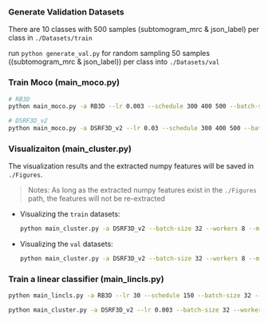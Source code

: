 ### Generate Validation Datasets

There are 10 classes with 500 samples (subtomogram_mrc & json_label) per class in `./Datasets/train`

run `python generate_val.py` for random sampling 50 samples ((subtomogram_mrc & json_label)) per class into `./Datasets/val`

### Train Moco (main_moco.py)

```sh
# RB3D
python main_moco.py -a RB3D --lr 0.003 --schedule 300 400 500 --batch-size 32 --moco-k 128 --moco-dim 128 --workers 4 --epochs 600 --dist-url "tcp://localhost:10001" --multiprocessing-distributed --world-size 1 --rank 0 --gpu 2 --aug-plus ./Datasets/ 2>&1 | tee ./logs/arch-RB3D_epochs600_bs32_lr0.003_moco-k128_moco-dim128.log

# DSRF3D_v2
python main_moco.py -a DSRF3D_v2 --lr 0.03 --schedule 300 400 500 --batch-size 32 --moco-k 128 --moco-dim 128 --workers 4 --epochs 600 --dist-url "tcp://localhost:10001" --multiprocessing-distributed --world-size 1 --rank 0 --gpu 0 --aug-plus ./Datasets/ 2>&1 | tee ./logs/arch-DSRF3D_v2_epochs600_bs32_lr0.03_moco-k128_moco-dim128.log
```

### Visualizaiton (main_cluster.py)

The visualization results and the extracted numpy features will be saved in `./Figures`.

> Notes: As long as the extracted numpy features exist in the `./Figures` path, the features will not be re-extracted

- Visualizing the `train` datasets:

    ```sh
    python main_cluster.py -a DSRF3D_v2 --batch-size 32 --workers 8 --moco-dim 128 --pretrained ./main_moco_checkpoint/Nonorm-DSRF3D_v2_epochs120_bs32_lr0.3_moco-k128_moco-dim128.pth.tar --dist-url "tcp://localhost:10001" --multiprocessing-distributed --world-size 1 --rank 0 --gpu 0 ./Datasets/
    ```

- Visualizing the `val` datasets:

    ```sh
    python main_cluster.py -a DSRF3D_v2 --batch-size 32 --workers 8 --moco-dim 128 --pretrained ./main_moco_checkpoint/Nonorm-DSRF3D_v2_epochs120_bs32_lr0.3_moco-k128_moco-dim128.pth.tar --dist-url "tcp://localhost:10001" --multiprocessing-distributed --world-size 1 --rank 0 --gpu 0 --evaluate ./Datasets/
    ```

### Train a linear classifier (main_lincls.py)

```sh
python main_lincls.py -a RB3D --lr 30 --schedule 150 --batch-size 32 --workers 8 --epochs 200 --pretrained ./main_moco_checkpoint/arch-RB3D_epochs600_bs32_lr0.003_moco-k128_moco-dim128.pth.tar --dist-url "tcp://localhost:10001" --multiprocessing-distributed --world-size 1 --rank 0 --gpu 0 ./Datasets/ 2>&1 | tee ./logs/arch-RB3D_epochs200_bs32_lr30_moco-k128_moco-dim256_lincls_lr300.log

python main_cluster.py -a DSRF3D_v2 --lr 0.003 --batch-size 32 --workers 8 --epochs 100 --moco-dim 128 --pretrained ./main_moco_checkpoint/Nonorm-DSRF3D_v2_epochs600_bs32_lr0.003_moco-k128_moco-dim128.pth.tar --dist-url "tcp://localhost:10001" --multiprocessing-distributed --world-size 1 --rank 0 --gpu 0 ./Datasets/
```

